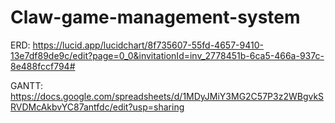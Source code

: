 # Claw-game-management-system
ERD: https://lucid.app/lucidchart/8f735607-55fd-4657-9410-13e7df89de9c/edit?page=0_0&invitationId=inv_2778451b-6ca5-466a-937c-8e488fccf794#

GANTT: https://docs.google.com/spreadsheets/d/1MDyJMiY3MG2C57P3z2WBgvkSRVDMcAkbvYC87antfdc/edit?usp=sharing
